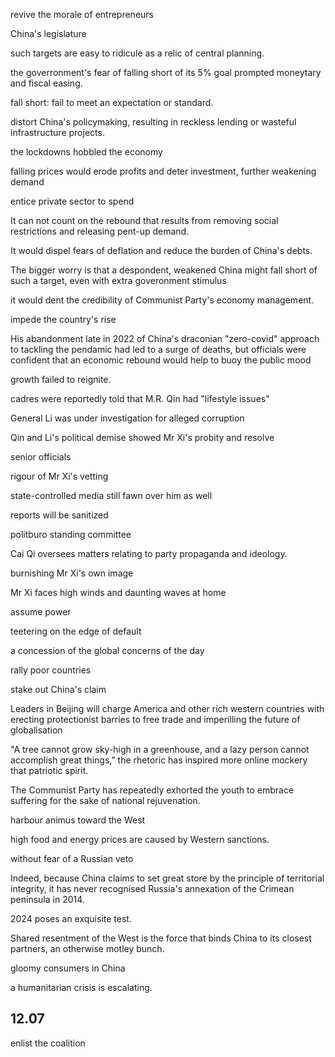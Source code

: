 

revive the morale of entrepreneurs  

China's legislature  

such targets are easy to ridicule as a relic of central planning.  

the goverronment's fear of falling short of its 5% goal prompted moneytary and fiscal easing.  

fall short: fail to meet an expectation or standard.  

distort China's policymaking, resulting in reckless lending or wasteful infrastructure projects.  

the lockdowns hobbled the economy  

falling prices would erode profits and deter investment, further weakening demand  

entice private sector to spend  

It can not count on the rebound that results from removing social restrictions and releasing pent-up demand.  


It would dispel fears of deflation and reduce the burden of China's debts.  

The bigger worry is that a despondent, weakened China might fall short of such a target, even with extra goveronment stimulus  

it would dent the credibility of Communist Party's economy management.  


impede the country's rise  

His abandonment late in 2022 of China's draconian "zero-covid" approach to tackling the pendamic had led to a surge of deaths,
but officials were confident that an economic rebound would help to buoy the public mood  

growth failed to reignite.

cadres were reportedly told that M.R. Qin had "lifestyle issues"  

General Li was under investigation for alleged corruption  

Qin and Li's political demise showed Mr Xi's probity and resolve  

senior officials  

rigour of Mr Xi's vetting  

state-controlled media still fawn over him as well

reports will be sanitized

politburo standing committee  

Cai Qi oversees matters relating to party propaganda and ideology.  

burnishing Mr Xi's own image  

Mr Xi faces high winds and daunting waves at home  

assume power  

teetering on the edge of default  

a concession of the global concerns of the day  

rally poor countries  

stake out China's claim  

Leaders in Beijing will charge America and other rich western countries 
with erecting protectionist barries to free trade and imperilling the future of globalisation 

"A tree cannot grow sky-high in a greenhouse, and a lazy person cannot accomplish great things," 
the rhetoric has inspired more online mockery that patriotic spirit.  

The Communist Party has repeatedly exhorted the youth to embrace suffering 
for the sake of national rejuvenation.  

harbour animus toward the West  

high food and energy prices are caused by Western sanctions.  

without fear of a Russian veto  

Indeed, because China claims to set great store by the principle of territorial integrity,
it has never recognised Russia's annexation of the Crimean peninsula in 2014.  

2024 poses an exquisite test.  

Shared resentment of the West is the force that binds China to its closest partners, an otherwise motley bunch.  

gloomy consumers in China  

a humanitarian crisis is escalating.  


## 12.07

enlist the coalition  


